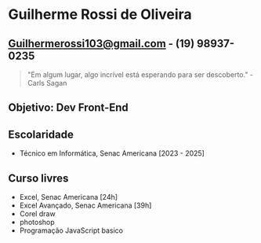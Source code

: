 # Guilherme Rossi de Oliveira
## Guilhermerossi103@gmail.com - (19) 98937-0235
> "Em algum lugar, algo incrível está esperando para ser descoberto." - Carls Sagan

## Objetivo: Dev Front-End

## Escolaridade
 - Técnico em Informática, Senac Americana [2023 - 2025] 

 ## Curso livres
  - Excel, Senac Americana [24h]
  - Excel Avançado, Senac Americana [39h]
  - Corel draw
  - photoshop
  - Programação JavaScript basico